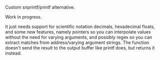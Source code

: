 Custom snprintf/printf alternative. 

Work in progress. 

It just needs support for scientific notation decimals, hexadecimal floats,
and some new features, namely pointers so you can interpolate values without the need for varying arguments, and possibly regex so you can extract matches from address/varying argument strings. 
The function doesn't send the result to the output buffer like printf does, but returns it instead. 
